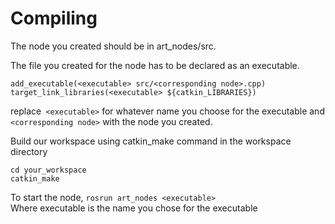 # Compiling

The node you created should be in art_nodes/src.

The file you created for the node has to be declared as an executable.

`add_executable(<executable> src/<corresponding node>.cpp)`  
`target_link_libraries(<executable> ${catkin_LIBRARIES})`

replace` <executable>` for whatever name you choose for the executable and `<corresponding node>` with the node you created.

Build our workspace using catkin_make command in the workspace directory

`cd your_workspace`  
`catkin_make`

To start the node, 
`rosrun art_nodes <executable>`   
Where executable is the name you chose for the executable
